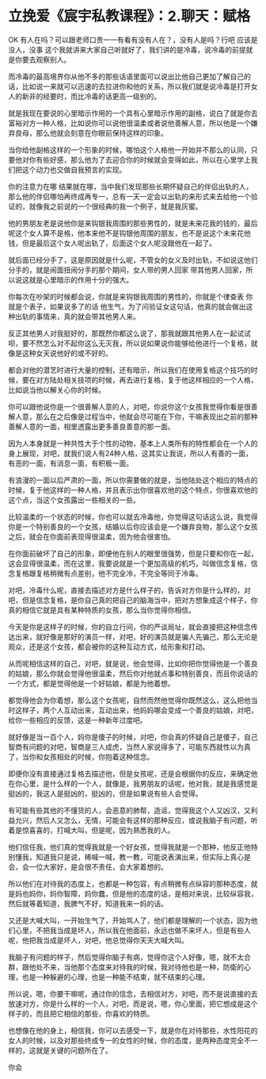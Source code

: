 # 立挽爱《宸宇私教课程》：2.聊天：赋格

OK 有人在吗？可以跟老师口贵一一有看有没有人在？，没有人是吗？行吧 应该是没人，没事 这个我就讲来大家自己听就好了，我们讲的是冷毒，说冷毒的前提就是你要去观察别人。

而冷毒的最高境界你从他不多的那些话语里面可以说出比他自己更加了解自己的话，比如说一来就可以迅速的去拉进你和他的关系，所以我们就是说冷毒是打开女人的新非的经要时，而比冷毒的话更高一级别的。

就是我现在要说的心里暗示作用的一个具有心里暗示作用的副格，说白了就是你去富裕对方一种人格，比如说你可以说他很温柔或者说他善解人意，所以他是一个嫌弃良母，那么他就会刻意在你眼前保持这样的印象。

当你给他副格这样的一个形象的时候，哪怕这个人格他一开始并不那么的认同，只要他对你有些好感，那么他为了去迎合你的时候就会变得如此，所以在心里学上我们把这个动力也交做自我预言的实现。

你的注意力在哪 结果就在哪，当中我们发现那些长期怀疑自己的伴侣出轨的人，那么他的伴侣哪怕再终成再专一，总有一天一定会以出轨的来形式来去给他一个验证的，就像我之前说的一个很经典的我一个例子，就是我灰蜜。

他的男朋友老是说他你是来钩银我周围的那些男性的，就是未来花我的钱的，最后呢这个女人算不是格，他本来他不是钩银他周围的朋友，也不是说这个未来花他钱，但是最后这个女人呢出轨了，后面这个女人呢没跟他在一起了。

就后面已经分手了，这是原因就是什么呢，不管女的女义及时出轨，不如说这他们分手的，就是闹面扭闹分手的那个期间，女人带的男人回家 带其他男人回家，所以说这就是心里暗示的作用十分的强大。

你每次在吵架的时候都会说，你就是来钩银我周围的男性的，你就是个律查表 你就是个表子，如果说多了的话 他生气，为了问验证女这句话，他真的就会做出这种出轨的事情来，真的就会带其他男人来。

反正其他男人对我挺好的，那既然你都这么说了，那我就跟其他男人在一起试试呗，要不然怎么对不起你这么无灭我，所以说如果说你能够给他进行一个复格，就像是这种女天说他好的或不好的。

都会对他的潜艺时进行大量的控制，还有暗示，所以我们在使用复格这个技巧的时候，要在对方陆处相关技项的时候，再去进行复格，复于他这样相应的一个人格，比如说当他以解关心你的时候。

你可以跟他说你是一个很善解人意的人，对吧，你说你这个女孩我觉得你看是很善解人意，那么在之后像是过程当中，他就会尽可能在下你，干嘛表现出之前的那种善解人意的一面，相里透露出更多善良善意的那一面。

因为人本身就是一种共性大于个性的动物，基本上人类所有的特性都会在一个人的身上展现，对吧，就我们说人有24种人格，这其实让我说，所以人有善的一面，有恶的一面，有消息一面，有积极一面。

有浪漫的一面以后严肃的一面，所以你需要做的就是，当他陆处这个相应的特点的时候，复于他这样的一种人格，并且表示出你很喜欢他的这个特点，你很喜欢他的这个点，当这个女孩露出一些相关的一些。

比较温柔的一个状态的时候，你也可以就去冷毒他，你觉得这句话这么说，我觉得你是一个特别善良的一个女孩，结婚以后你应该会是一个嫌弃良物，那么这个女孩之后，就会在你面前表现得很温柔，因为他会很害怕。

在你面前破坏了自己的形象，即便他在别人的眼里很强势，但是只要和你在一起，这会显得很温柔，而在这里，我要说就是一个更加高级的机巧，叫做信念复格，信念复格跟复格稍微有点差别，他不完全冷，不完全等同于冷毒。

对吧，冷毒什么呢，直接去描述对方是什么样子的，告诉对方你是什么样的，对吧，但是信念复格，是你自己真的把自己的脑海当中，把对方想象成这个样子，你真的相信它就是具有某种特质的女孩，那么当你觉得你相信。

今天是你是这样子的时候，你的自立行间，你的严谈局址，就会直接把这种信念传达出来，就好像是那好的演员一样，对吧，好的演员就是骗人先骗己，那么无论是观众，还是这个女孩，都会被你的这种互动方式，给形象和打动。

从而呢相信这样的自己，对吧，就是说，他会觉得，比如你把你觉得他是一个善良的姑娘，那么你就会觉得他很温柔，然后你对他就点事和特别善良，而且你说话的一个方式，都是觉得他是一个好姑娘，都是为他着想。

都觉得他会为你着想，那么这个女孩呢，自然而然他觉得你既然这么，这么把他当时这样子，两个人互动出来，互动出来，他妈妈哪会变成一个善良的姑娘，对吧，给你一些相应的反馈，这是一种新年过度吧。

就好像是当一百个人，妈你是傻子的时候，对吧，你会真的怀疑自己是傻子，自己智商有问题的对吧，智商是三人成虎，当然人家说得多了，可能东西就性以为真了，当你和女孩相处的时候，你抱着这种信念。

即便你没有直接通过复格去描述他，但是女孩呢，还是会根据你的反应，来确定他在你心里，是什么样的一个人，就像是，我男朋友的话呢，他对我，就是我感觉是挺凶的，我这人是挺凶的，挺凶的，但是如果说有些人会觉得。

有可能有些其他的不懂货的人，会恶意的肺帮，造谣，觉得我这个人又凶汉，又利益允兴，然后人又怎么，无情，可能会有这样的那种反应，或说我脑子有问题，听着是惊喜喜的，打喊大叫，但是呢，因为熟悉我的人。

他们信任我，他们真的觉得我就是一个好女孩，觉得我就是一个那种，他反正他特别懂我，知道我只是说，稀喊一喊，教一教，可能说表演出来，但实际上真心是会，会一位大家好，是会很不责任，会大家着想的。

所以他们在对待我的态度上，也都是一种包容，有点稍微有点纵容的那种态度，就是妈也妈你，妈你智障，妈你蠢，但是他的态度的话，是相对来说，比较纵容我，然后就等着知道，我脾气不好，知道我来一妈的话。

又还是大喊大叫，一开始生气了，开始骂人了，他们都是理解的一个状态，因为他们心里，不把我当成是坏人，所以我在他面前，永远也做不来坏人，但是有些人呢，他把我当成是坏人，对吧，他总觉得你天天大喊大叫。

我脑子有问题的样子，然后觉得你脑子有病，觉得你这个人好像，嗯，就不太合群，跟他处不来，当他那个态度来对待我的时候，我对待他也是一种，防衛的心理，也是一种躲避的心理，也是一种能不结束，就不结束的心理。

所以说，嗯，你要干嘛呢，通过你的信念，去相信对方，对吧，而不是说直接的去放速对方，你是什么样的一个人，对吧，而是说，嗯，你心里面，把它想成是这个样子的，而且把它相信的那些，你喜欢的特质。

也想像在他的身上，相信我，你可以去感受一下，就是你在对待那些，水性阳花的女人的时候，以及对那些终成专一的女性的时候，你的态度，是两种态度完全不一样的，这就是关键的问题所在了。

你会